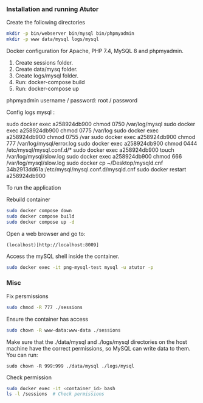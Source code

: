 ### Installation and running Atutor

Create the following directories

```bash
mkdir -p bin/webserver bin/mysql bin/phpmyadmin
mkdir -p www data/mysql logs/mysql
```

Docker configuration for Apache, PHP 7.4, MySQL 8 and phpmyadmin.

1. Create sessions folder.
2. Create data/mysq folder.
3. Create logs/mysql folder.
4. Run: docker-compose build
5. Run: docker-compose up

phpmyadmin username / password: root / password

Config logs mysql :

sudo docker exec a258924db900 chmod 0750 /var/log/mysql
sudo docker exec a258924db900 chmod 0775 /var/log
sudo docker exec a258924db900 chmod 0755 /var
sudo docker exec a258924db900 chmod 777 /var/log/mysql/error.log
sudo docker exec a258924db900 chmod 0444 /etc/mysql/mysql.conf.d/\*
sudo docker exec a258924db900 touch /var/log/mysql/slow.log
sudo docker exec a258924db900 chmod 666 /var/log/mysql/slow.log
sudo docker cp ~/Desktop/mysqld.cnf 34b2913dd61a:/etc/mysql/mysql.conf.d/mysqld.cnf
sudo docker restart a258924db900

To run the application


Rebuild container 
```bash
sudo docker compose down
sudo docker compose build
sudo docker compose up -d
```

Open a web browser and go to:

```
(localhost)[http://localhost:8009]
```

Access the mySQL shell inside the container.

```bash
sudo docker exec -it png-mysql-test mysql -u atutor -p
```

### Misc
Fix persmissions


```bash
sudo chmod -R 777 ./sessions
```

Ensure the container has access
```bash
sudo chown -R www-data:www-data ./sessions

```
Make sure that the ./data/mysql and ./logs/mysql directories on the host machine have the correct permissions, so MySQL can write data to them. You can run:

```
sudo chown -R 999:999 ./data/mysql ./logs/mysql
```

Check permission

```bash
sudo docker exec -it <container_id> bash
ls -l /sessions  # Check permissions
```
